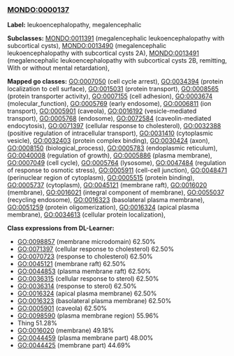 
### [MONDO:0000137](http://purl.obolibrary.org/obo/MONDO_0000137)
**Label:** leukoencephalopathy, megalencephalic

**Subclasses:** [MONDO:0011391](http://purl.obolibrary.org/obo/MONDO_0011391) (megalencephalic leukoencephalopathy with subcortical cysts), [MONDO:0013490](http://purl.obolibrary.org/obo/MONDO_0013490) (megalencephalic leukoencephalopathy with subcortical cysts 2A), [MONDO:0013491](http://purl.obolibrary.org/obo/MONDO_0013491) (megalencephalic leukoencephalopathy with subcortical cysts 2B, remitting, With or without mental retardation), 

**Mapped go classes:** [GO:0007050](http://purl.obolibrary.org/obo/GO_0007050) (cell cycle arrest), [GO:0034394](http://purl.obolibrary.org/obo/GO_0034394) (protein localization to cell surface), [GO:0015031](http://purl.obolibrary.org/obo/GO_0015031) (protein transport), [GO:0008565](http://purl.obolibrary.org/obo/GO_0008565) (protein transporter activity), [GO:0007155](http://purl.obolibrary.org/obo/GO_0007155) (cell adhesion), [GO:0003674](http://purl.obolibrary.org/obo/GO_0003674) (molecular_function), [GO:0005769](http://purl.obolibrary.org/obo/GO_0005769) (early endosome), [GO:0006811](http://purl.obolibrary.org/obo/GO_0006811) (ion transport), [GO:0005901](http://purl.obolibrary.org/obo/GO_0005901) (caveola), [GO:0016192](http://purl.obolibrary.org/obo/GO_0016192) (vesicle-mediated transport), [GO:0005768](http://purl.obolibrary.org/obo/GO_0005768) (endosome), [GO:0072584](http://purl.obolibrary.org/obo/GO_0072584) (caveolin-mediated endocytosis), [GO:0071397](http://purl.obolibrary.org/obo/GO_0071397) (cellular response to cholesterol), [GO:0032388](http://purl.obolibrary.org/obo/GO_0032388) (positive regulation of intracellular transport), [GO:0031410](http://purl.obolibrary.org/obo/GO_0031410) (cytoplasmic vesicle), [GO:0032403](http://purl.obolibrary.org/obo/GO_0032403) (protein complex binding), [GO:0030424](http://purl.obolibrary.org/obo/GO_0030424) (axon), [GO:0008150](http://purl.obolibrary.org/obo/GO_0008150) (biological_process), [GO:0005783](http://purl.obolibrary.org/obo/GO_0005783) (endoplasmic reticulum), [GO:0040008](http://purl.obolibrary.org/obo/GO_0040008) (regulation of growth), [GO:0005886](http://purl.obolibrary.org/obo/GO_0005886) (plasma membrane), [GO:0007049](http://purl.obolibrary.org/obo/GO_0007049) (cell cycle), [GO:0005764](http://purl.obolibrary.org/obo/GO_0005764) (lysosome), [GO:0047484](http://purl.obolibrary.org/obo/GO_0047484) (regulation of response to osmotic stress), [GO:0005911](http://purl.obolibrary.org/obo/GO_0005911) (cell-cell junction), [GO:0048471](http://purl.obolibrary.org/obo/GO_0048471) (perinuclear region of cytoplasm), [GO:0005515](http://purl.obolibrary.org/obo/GO_0005515) (protein binding), [GO:0005737](http://purl.obolibrary.org/obo/GO_0005737) (cytoplasm), [GO:0045121](http://purl.obolibrary.org/obo/GO_0045121) (membrane raft), [GO:0016020](http://purl.obolibrary.org/obo/GO_0016020) (membrane), [GO:0016021](http://purl.obolibrary.org/obo/GO_0016021) (integral component of membrane), [GO:0055037](http://purl.obolibrary.org/obo/GO_0055037) (recycling endosome), [GO:0016323](http://purl.obolibrary.org/obo/GO_0016323) (basolateral plasma membrane), [GO:0051259](http://purl.obolibrary.org/obo/GO_0051259) (protein oligomerization), [GO:0016324](http://purl.obolibrary.org/obo/GO_0016324) (apical plasma membrane), [GO:0034613](http://purl.obolibrary.org/obo/GO_0034613) (cellular protein localization), 

**Class expressions from DL-Learner:**

- [GO:0098857](http://purl.obolibrary.org/obo/GO_0098857) (membrane microdomain) 62.50%
- [GO:0071397](http://purl.obolibrary.org/obo/GO_0071397) (cellular response to cholesterol) 62.50%
- [GO:0070723](http://purl.obolibrary.org/obo/GO_0070723) (response to cholesterol) 62.50%
- [GO:0045121](http://purl.obolibrary.org/obo/GO_0045121) (membrane raft) 62.50%
- [GO:0044853](http://purl.obolibrary.org/obo/GO_0044853) (plasma membrane raft) 62.50%
- [GO:0036315](http://purl.obolibrary.org/obo/GO_0036315) (cellular response to sterol) 62.50%
- [GO:0036314](http://purl.obolibrary.org/obo/GO_0036314) (response to sterol) 62.50%
- [GO:0016324](http://purl.obolibrary.org/obo/GO_0016324) (apical plasma membrane) 62.50%
- [GO:0016323](http://purl.obolibrary.org/obo/GO_0016323) (basolateral plasma membrane) 62.50%
- [GO:0005901](http://purl.obolibrary.org/obo/GO_0005901) (caveola) 62.50%
- [GO:0098590](http://purl.obolibrary.org/obo/GO_0098590) (plasma membrane region) 55.96%
- Thing 51.28%
- [GO:0016020](http://purl.obolibrary.org/obo/GO_0016020) (membrane) 49.18%
- [GO:0044459](http://purl.obolibrary.org/obo/GO_0044459) (plasma membrane part) 48.00%
- [GO:0044425](http://purl.obolibrary.org/obo/GO_0044425) (membrane part) 44.69%


